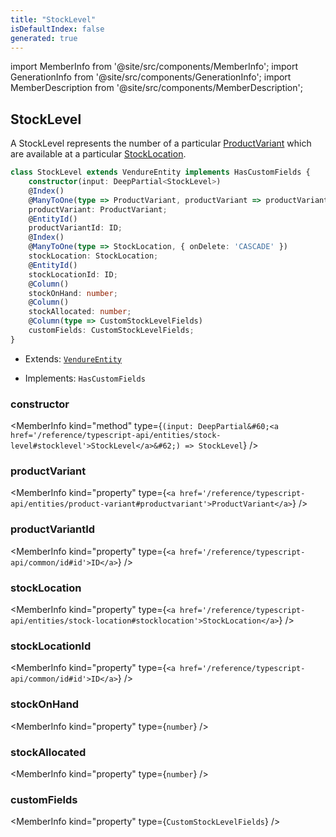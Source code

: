 ```yaml
---
title: "StockLevel"
isDefaultIndex: false
generated: true
---
```

<!-- This file was generated from the Vendure source. Do not modify. Instead, re-run the "docs:build" script -->
import MemberInfo from '@site/src/components/MemberInfo';
import GenerationInfo from '@site/src/components/GenerationInfo';
import MemberDescription from '@site/src/components/MemberDescription';


## StockLevel

<GenerationInfo sourceFile="packages/core/src/entity/stock-level/stock-level.entity.ts" sourceLine="18" packageName="@vendure/core" />

A StockLevel represents the number of a particular <a href='/reference/typescript-api/entities/product-variant#productvariant'>ProductVariant</a> which are available
at a particular <a href='/reference/typescript-api/entities/stock-location#stocklocation'>StockLocation</a>.

```ts title="Signature"
class StockLevel extends VendureEntity implements HasCustomFields {
    constructor(input: DeepPartial<StockLevel>)
    @Index()
    @ManyToOne(type => ProductVariant, productVariant => productVariant.stockLevels, { onDelete: 'CASCADE' })
    productVariant: ProductVariant;
    @EntityId()
    productVariantId: ID;
    @Index()
    @ManyToOne(type => StockLocation, { onDelete: 'CASCADE' })
    stockLocation: StockLocation;
    @EntityId()
    stockLocationId: ID;
    @Column()
    stockOnHand: number;
    @Column()
    stockAllocated: number;
    @Column(type => CustomStockLevelFields)
    customFields: CustomStockLevelFields;
}
```
* Extends: <code><a href='/reference/typescript-api/entities/vendure-entity#vendureentity'>VendureEntity</a></code>


* Implements: <code>HasCustomFields</code>



<div className="members-wrapper">

### constructor

<MemberInfo kind="method" type={`(input: DeepPartial&#60;<a href='/reference/typescript-api/entities/stock-level#stocklevel'>StockLevel</a>&#62;) => StockLevel`}   />


### productVariant

<MemberInfo kind="property" type={`<a href='/reference/typescript-api/entities/product-variant#productvariant'>ProductVariant</a>`}   />


### productVariantId

<MemberInfo kind="property" type={`<a href='/reference/typescript-api/common/id#id'>ID</a>`}   />


### stockLocation

<MemberInfo kind="property" type={`<a href='/reference/typescript-api/entities/stock-location#stocklocation'>StockLocation</a>`}   />


### stockLocationId

<MemberInfo kind="property" type={`<a href='/reference/typescript-api/common/id#id'>ID</a>`}   />


### stockOnHand

<MemberInfo kind="property" type={`number`}   />


### stockAllocated

<MemberInfo kind="property" type={`number`}   />


### customFields

<MemberInfo kind="property" type={`CustomStockLevelFields`}   />




</div>
